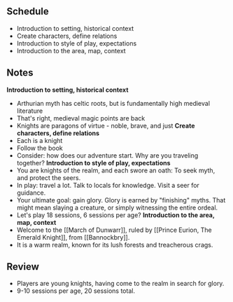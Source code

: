 ## Schedule
- Introduction to setting, historical context
- Create characters, define relations
- Introduction to style of play, expectations
- Introduction to the area, map, context
## Notes
**Introduction to setting, historical context**
- Arthurian myth has celtic roots, but is fundamentally high medieval literature
- That's right, medieval magic points are back
- Knights are paragons of virtue - noble, brave, and just
**Create characters, define relations**
- Each is a knight
- Follow the book
- Consider: how does our adventure start. Why are you traveling together?
**Introduction to style of play, expectations**
- You are knights of the realm, and each swore an oath: To seek myth, and protect the seers.
- In play: travel a lot. Talk to locals for knowledge. Visit a seer for guidance.
- Your ultimate goal: gain glory. Glory is earned by "finishing" myths. That might mean slaying a creature, or simply witnessing the entire ordeal.
- Let's play 18 sessions, 6 sessions per age?
**Introduction to the area, map, context**
- Welcome to the [[March of Dunwarr]], ruled by [[Prince Eurion, The Emerald Knight]], from [[Bannockbry]].
- It is a warm realm, known for its lush forests and treacherous crags.

## Review
- Players are young knights, having come to the realm in search for glory.
- 9-10 sessions per age, 20 sessions total.